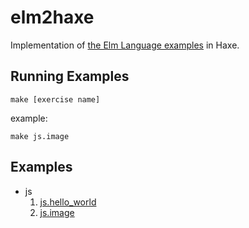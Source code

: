 # elm2haxe

Implementation of [the Elm Language
examples](http://elm-lang.org/Examples.elm) in Haxe.

## Running Examples

```
make [exercise name]
```

example:

```
make js.image
```


## Examples

- js
  1. [js.hello_world](js/hello_world)
  1. [js.image](js/image)
